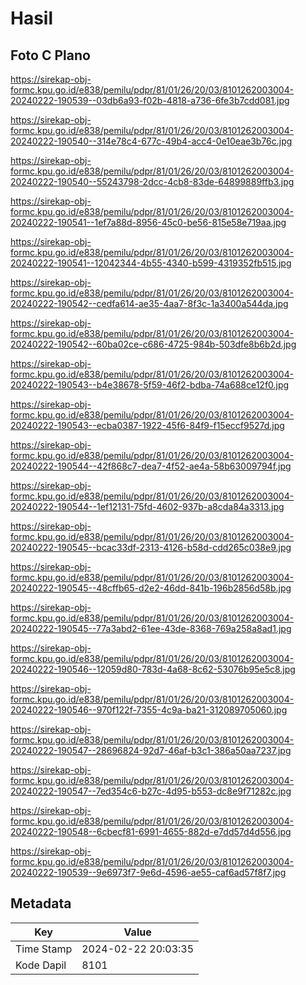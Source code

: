 # Hasil

## Foto C Plano

https://sirekap-obj-formc.kpu.go.id/e838/pemilu/pdpr/81/01/26/20/03/8101262003004-20240222-190539--03db6a93-f02b-4818-a736-6fe3b7cdd081.jpg

https://sirekap-obj-formc.kpu.go.id/e838/pemilu/pdpr/81/01/26/20/03/8101262003004-20240222-190540--314e78c4-677c-49b4-acc4-0e10eae3b76c.jpg

https://sirekap-obj-formc.kpu.go.id/e838/pemilu/pdpr/81/01/26/20/03/8101262003004-20240222-190540--55243798-2dcc-4cb8-83de-64899889ffb3.jpg

https://sirekap-obj-formc.kpu.go.id/e838/pemilu/pdpr/81/01/26/20/03/8101262003004-20240222-190541--1ef7a88d-8956-45c0-be56-815e58e719aa.jpg

https://sirekap-obj-formc.kpu.go.id/e838/pemilu/pdpr/81/01/26/20/03/8101262003004-20240222-190541--12042344-4b55-4340-b599-4319352fb515.jpg

https://sirekap-obj-formc.kpu.go.id/e838/pemilu/pdpr/81/01/26/20/03/8101262003004-20240222-190542--cedfa614-ae35-4aa7-8f3c-1a3400a544da.jpg

https://sirekap-obj-formc.kpu.go.id/e838/pemilu/pdpr/81/01/26/20/03/8101262003004-20240222-190542--60ba02ce-c686-4725-984b-503dfe8b6b2d.jpg

https://sirekap-obj-formc.kpu.go.id/e838/pemilu/pdpr/81/01/26/20/03/8101262003004-20240222-190543--b4e38678-5f59-46f2-bdba-74a688ce12f0.jpg

https://sirekap-obj-formc.kpu.go.id/e838/pemilu/pdpr/81/01/26/20/03/8101262003004-20240222-190543--ecba0387-1922-45f6-84f9-f15eccf9527d.jpg

https://sirekap-obj-formc.kpu.go.id/e838/pemilu/pdpr/81/01/26/20/03/8101262003004-20240222-190544--42f868c7-dea7-4f52-ae4a-58b63009794f.jpg

https://sirekap-obj-formc.kpu.go.id/e838/pemilu/pdpr/81/01/26/20/03/8101262003004-20240222-190544--1ef12131-75fd-4602-937b-a8cda84a3313.jpg

https://sirekap-obj-formc.kpu.go.id/e838/pemilu/pdpr/81/01/26/20/03/8101262003004-20240222-190545--bcac33df-2313-4126-b58d-cdd265c038e9.jpg

https://sirekap-obj-formc.kpu.go.id/e838/pemilu/pdpr/81/01/26/20/03/8101262003004-20240222-190545--48cffb65-d2e2-46dd-841b-196b2856d58b.jpg

https://sirekap-obj-formc.kpu.go.id/e838/pemilu/pdpr/81/01/26/20/03/8101262003004-20240222-190545--77a3abd2-61ee-43de-8368-769a258a8ad1.jpg

https://sirekap-obj-formc.kpu.go.id/e838/pemilu/pdpr/81/01/26/20/03/8101262003004-20240222-190546--12059d80-783d-4a68-8c62-53076b95e5c8.jpg

https://sirekap-obj-formc.kpu.go.id/e838/pemilu/pdpr/81/01/26/20/03/8101262003004-20240222-190546--970f122f-7355-4c9a-ba21-312089705060.jpg

https://sirekap-obj-formc.kpu.go.id/e838/pemilu/pdpr/81/01/26/20/03/8101262003004-20240222-190547--28696824-92d7-46af-b3c1-386a50aa7237.jpg

https://sirekap-obj-formc.kpu.go.id/e838/pemilu/pdpr/81/01/26/20/03/8101262003004-20240222-190547--7ed354c6-b27c-4d95-b553-dc8e9f71282c.jpg

https://sirekap-obj-formc.kpu.go.id/e838/pemilu/pdpr/81/01/26/20/03/8101262003004-20240222-190548--6cbecf81-6991-4655-882d-e7dd57d4d556.jpg

https://sirekap-obj-formc.kpu.go.id/e838/pemilu/pdpr/81/01/26/20/03/8101262003004-20240222-190539--9e6973f7-9e6d-4596-ae55-caf6ad57f8f7.jpg


## Metadata

| Key        | Value               |
| ---------- | ------------------- |
| Time Stamp | 2024-02-22 20:03:35 |
| Kode Dapil | 8101                |



